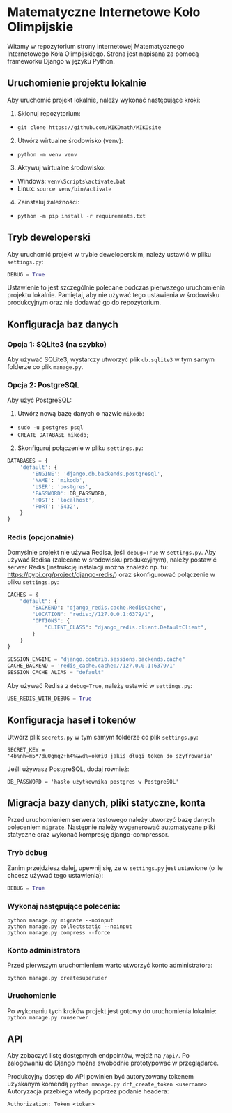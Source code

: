 # Matematyczne Internetowe Koło Olimpijskie

Witamy w repozytorium strony internetowej Matematycznego Internetowego Koła Olimpijskiego. Strona jest napisana za pomocą frameworku Django w języku Python.

## Uruchomienie projektu lokalnie

Aby uruchomić projekt lokalnie, należy wykonać następujące kroki:

1. Sklonuj repozytorium:

- ``git clone https://github.com/MIKOmath/MIKOsite``

2. Utwórz wirtualne środowisko (venv):
- `python -m venv venv`

3. Aktywuj wirtualne środowisko:
- Windows: `venv\Scripts\activate.bat`
- Linux: `source venv/bin/activate`

4. Zainstaluj zależności:
- `python -m pip install -r requirements.txt`

## Tryb deweloperski
Aby uruchomić projekt w trybie deweloperskim, należy ustawić w pliku `settings.py`:
```python
DEBUG = True
```
Ustawienie to jest szczególnie polecane podczas pierwszego uruchomienia projektu lokalnie.
Pamiętaj, aby nie używać tego ustawienia w środowisku produkcyjnym oraz nie dodawać go do repozytorium.

## Konfiguracja baz danych

### Opcja 1: SQLite3 (na szybko)
Aby używać SQLite3, wystarczy utworzyć plik `db.sqlite3` w tym samym folderze co plik `manage.py`.

### Opcja 2: PostgreSQL
Aby użyć PostgreSQL:

1. Utwórz nową bazę danych o nazwie `mikodb`:
- ``sudo -u postgres psql``
- ``CREATE DATABASE mikodb;``
2. Skonfiguruj połączenie w pliku `settings.py`:
```python
DATABASES = {
    'default': {
        'ENGINE': 'django.db.backends.postgresql',
        'NAME': 'mikodb',
        'USER': 'postgres',
        'PASSWORD': DB_PASSWORD,
        'HOST': 'localhost',
        'PORT': '5432',
    }
}
```

### Redis (opcjonalnie)
Domyślnie projekt nie używa Redisa, jeśli `debug=True` w `settings.py`.
Aby używać Redisa (zalecane w środowisku produkcyjnym), należy postawić serwer Redis
(instrukcję instalacji można znaleźć np. tu: https://pypi.org/project/django-redis/)
oraz skonfigurować połączenie w pliku `settings.py`:

```python
CACHES = {
    "default": {
        "BACKEND": "django_redis.cache.RedisCache",
        "LOCATION": "redis://127.0.0.1:6379/1",
        "OPTIONS": {
            "CLIENT_CLASS": "django_redis.client.DefaultClient",
        }
    }
}

SESSION_ENGINE = "django.contrib.sessions.backends.cache"
CACHE_BACKEND = 'redis_cache.cache://127.0.0.1:6379/1'
SESSION_CACHE_ALIAS = "default"
```
Aby używać Redisa z `debug=True`, należy ustawić w `settings.py`:
```python
USE_REDIS_WITH_DEBUG = True
```

## Konfiguracja haseł i tokenów
Utwórz plik `secrets.py` w tym samym folderze co plik `settings.py`:
```
SECRET_KEY = '4b%nh=m5*7du0gmq2+h4%&wd%=ok#i0_jakiś_długi_token_do_szyfrowania'
```
Jeśli używasz PostgreSQL, dodaj również:
```
DB_PASSWORD = 'hasło użytkownika postgres w PostgreSQL'
```

## Migracja bazy danych, pliki statyczne, konta
Przed uruchomieniem serwera testowego należy utworzyć bazę danych poleceniem `migrate`.
Następnie należy wygenerować automatyczne pliki statyczne oraz wykonać kompresję django-compressor.

### Tryb debug
Zanim przejdziesz dalej, upewnij się, że w `settings.py` jest ustawione (o ile chcesz używać tego ustawienia):
```python
DEBUG = True
```

### Wykonaj następujące polecenia:
```
python manage.py migrate --noinput
python manage.py collectstatic --noinput
python manage.py compress --force
```

### Konto administratora
Przed pierwszym uruchomieniem warto utworzyć konto administratora:
```
python manage.py createsuperuser
```

### Uruchomienie
Po wykonaniu tych kroków projekt jest gotowy do uruchomienia lokalnie:
``python manage.py runserver``

## API
Aby zobaczyć listę dostępnych endpointów, wejdź na `/api/`. Po zalogowaniu do Django można swobodnie prototypować w przeglądarce. 

Produkcyjny dostęp do API powinien być autoryzowany tokenem uzyskanym komendą
``python manage.py drf_create_token <username>``
Autoryzacja przebiega wtedy poprzez podanie headera:
```
Authorization: Token <token>
```
